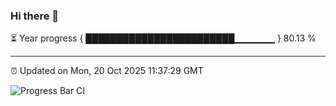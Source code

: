 ### Hi there 👋

⏳ Year progress { ████████████████████████▁▁▁▁▁▁ } 80.13 %

---

⏰ Updated on Mon, 20 Oct 2025 11:37:29 GMT

![Progress Bar CI](https://github.com/IshwaranRudhara/GIT-ACTION/workflows/Progress%20Bar%20CI/badge.svg)
